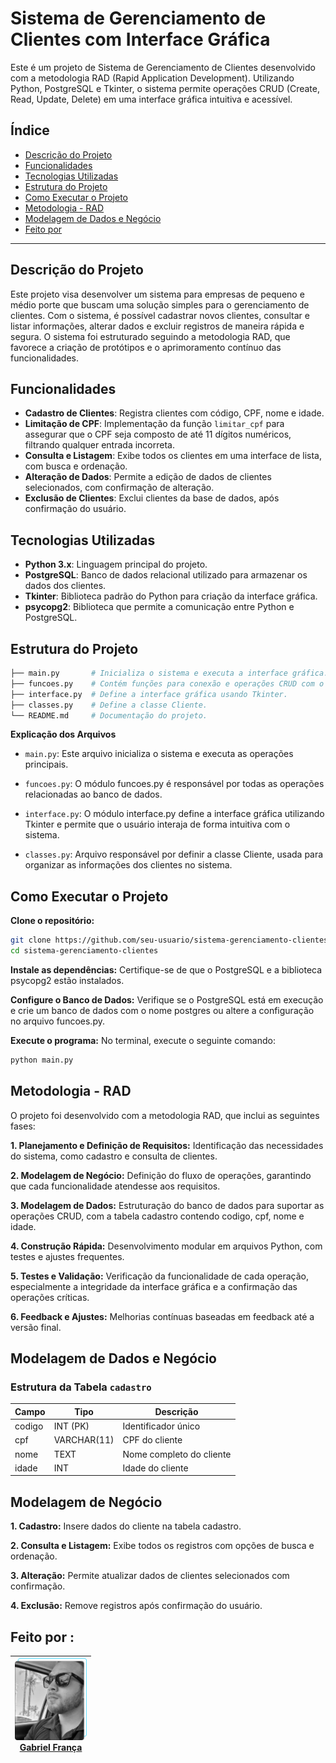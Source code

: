 # Sistema de Gerenciamento de Clientes com Interface Gráfica

Este é um projeto de Sistema de Gerenciamento de Clientes desenvolvido com a metodologia RAD (Rapid Application Development). Utilizando Python, PostgreSQL e Tkinter, o sistema permite operações CRUD (Create, Read, Update, Delete) em uma interface gráfica intuitiva e acessível. 

## Índice

- [Descrição do Projeto](#descrição-do-projeto)
- [Funcionalidades](#funcionalidades)
- [Tecnologias Utilizadas](#tecnologias-utilizadas)
- [Estrutura do Projeto](#estrutura-do-projeto)
- [Como Executar o Projeto](#como-executar-o-projeto)
- [Metodologia - RAD](#metodologia---rad)
- [Modelagem de Dados e Negócio](#modelagem-de-dados-e-negócio)
- [Feito por](#feito-por)

---

## Descrição do Projeto

Este projeto visa desenvolver um sistema para empresas de pequeno e médio porte que buscam uma solução simples para o gerenciamento de clientes. Com o sistema, é possível cadastrar novos clientes, consultar e listar informações, alterar dados e excluir registros de maneira rápida e segura. O sistema foi estruturado seguindo a metodologia RAD, que favorece a criação de protótipos e o aprimoramento contínuo das funcionalidades.

## Funcionalidades

- **Cadastro de Clientes**: Registra clientes com código, CPF, nome e idade.
- **Limitação de CPF**: Implementação da função `limitar_cpf` para assegurar que o CPF seja composto de até 11 dígitos numéricos, filtrando qualquer entrada incorreta.
- **Consulta e Listagem**: Exibe todos os clientes em uma interface de lista, com busca e ordenação.
- **Alteração de Dados**: Permite a edição de dados de clientes selecionados, com confirmação de alteração.
- **Exclusão de Clientes**: Exclui clientes da base de dados, após confirmação do usuário.

## Tecnologias Utilizadas

- **Python 3.x**: Linguagem principal do projeto.
- **PostgreSQL**: Banco de dados relacional utilizado para armazenar os dados dos clientes.
- **Tkinter**: Biblioteca padrão do Python para criação da interface gráfica.
- **psycopg2**: Biblioteca que permite a comunicação entre Python e PostgreSQL.

## Estrutura do Projeto

```bash
├── main.py       # Inicializa o sistema e executa a interface gráfica.
├── funcoes.py    # Contém funções para conexão e operações CRUD com o banco de dados.
├── interface.py  # Define a interface gráfica usando Tkinter.
├── classes.py    # Define a classe Cliente.
└── README.md     # Documentação do projeto.
```

**Explicação dos Arquivos**

 - `main.py`: Este arquivo inicializa o sistema e executa as operações principais.
 
 - `funcoes.py`: O módulo funcoes.py é responsável por todas as operações relacionadas ao banco de dados.

 - `interface.py`: O módulo interface.py define a interface gráfica utilizando Tkinter e permite que o usuário interaja de forma intuitiva com o sistema.

 - `classes.py`: Arquivo responsável por definir a classe Cliente, usada para organizar as informações dos clientes no sistema.

 
## Como Executar o Projeto

**Clone o repositório:**

```bash
git clone https://github.com/seu-usuario/sistema-gerenciamento-clientes.git
cd sistema-gerenciamento-clientes
```

**Instale as dependências:** Certifique-se de que o PostgreSQL e a biblioteca psycopg2 estão instalados.

**Configure o Banco de Dados:** Verifique se o PostgreSQL está em execução e crie um banco de dados com o nome postgres ou altere a configuração no arquivo funcoes.py.

**Execute o programa:** No terminal, execute o seguinte comando:

```bash
python main.py
```
## Metodologia - RAD
O projeto foi desenvolvido com a metodologia RAD, que inclui as seguintes fases:

**1. Planejamento e Definição de Requisitos:** Identificação das necessidades do sistema, como cadastro e consulta de clientes.

**2. Modelagem de Negócio:** Definição do fluxo de operações, garantindo que cada funcionalidade atendesse aos requisitos.

**3. Modelagem de Dados:** Estruturação do banco de dados para suportar as operações CRUD, com a tabela cadastro contendo codigo, cpf, nome e idade.

**4. Construção Rápida:** Desenvolvimento modular em arquivos Python, com testes e ajustes frequentes.

**5. Testes e Validação:** Verificação da funcionalidade de cada operação, especialmente a integridade da interface gráfica e a confirmação das operações críticas.

**6. Feedback e Ajustes:** Melhorias contínuas baseadas em feedback até a versão final.

## Modelagem de Dados e Negócio

### Estrutura da Tabela `cadastro`

| Campo  | Tipo        | Descrição                 |
|--------|-------------|---------------------------|
| codigo | INT (PK)    | Identificador único       |
| cpf    | VARCHAR(11) | CPF do cliente            |
| nome   | TEXT        | Nome completo do cliente  |
| idade  | INT         | Idade do cliente          |

## Modelagem de Negócio

**1. Cadastro:** Insere dados do cliente na tabela cadastro.

**2. Consulta e Listagem:** Exibe todos os registros com opções de busca e ordenação.

**3. Alteração:** Permite atualizar dados de clientes selecionados com confirmação.

**4. Exclusão:** Remove registros após confirmação do usuário.

## Feito por :

|[<img src="arquivos_projeto/assents/eu.png" width=115><br> Gabriel França </sub>](https://github.com/dogonauta)
| :---: |
